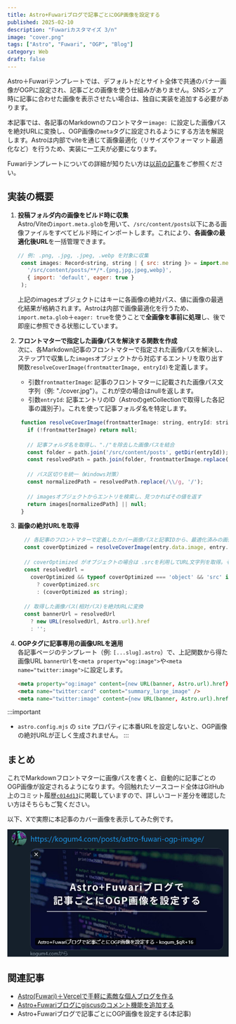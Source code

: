 ```yaml
---
title: Astro+Fuwariブログで記事ごとにOGP画像を設定する
published: 2025-02-10
description: "Fuwariカスタマイズ 3/n"
image: "cover.png"
tags: ["Astro", "Fuwari", "OGP", "Blog"]
category: Web
draft: false
---
```

Astro＋Fuwariテンプレートでは、デフォルトだとサイト全体で共通のバナー画像がOGPに設定され、記事ごとの画像を使う仕組みがありません。SNSシェア時に記事に合わせた画像を表示させたい場合は、独自に実装を追加する必要があります。

本記事では、各記事のMarkdownのフロントマター`image: `に設定した画像パスを絶対URLに変換し、OGP画像の`meta`タグに設定されるようにする方法を解説します。Astroは内部でviteを通じて画像最適化（リサイズやフォーマット最適化など）を行うため、実装に一工夫が必要になります。

Fuwariテンプレートについての詳細が知りたい方は[以前の記事](https://kogum4.com/posts/astro-fuwari-vercel-blog/)をご参照ください。

## 実装の概要
1. **投稿フォルダ内の画像をビルド時に収集**  
   Astro/Viteの`import.meta.glob`を用いて、`/src/content/posts`以下にある画像ファイルをすべてビルド時にインポートします。これにより、**各画像の最適化後URL**を一括管理できます。
   ```js
   // 例: .png, .jpg, .jpeg, .webp を対象に収集
    const images: Record<string, string | { src: string }> = import.meta.glob(
      '/src/content/posts/**/*.{png,jpg,jpeg,webp}', 
      { import: 'default', eager: true }
    );
   ```
   上記のimagesオブジェクトにはキーに各画像の絶対パス、値に画像の最適化結果が格納されます。Astroは内部で画像最適化を行うため、`import.meta.glob`＋`eager: true`を使うことで**全画像を事前に処理**し、後で即座に参照できる状態にしています。

2. **フロントマターで指定した画像パスを解決する関数を作成**  
次に、各Markdown記事のフロントマターで指定された画像パスを解決し、ステップ1で収集した`images`オブジェクトから対応するエントリを取り出す関数`resolveCoverImage(frontmatterImage, entryId)`を定義します​。
   - 引数`frontmatterImage`: 記事のフロントマターに記載された画像パス文字列（例: "./cover.jpg"）。これが空の場合はnullを返します。
   - 引数`entryId`: 記事エントリのID（AstroのgetCollectionで取得した各記事の識別子）。これを使って記事フォルダ名を特定します。
   ```js
    function resolveCoverImage(frontmatterImage: string, entryId: string) {
      if (!frontmatterImage) return null;

      // 記事フォルダ名を取得し、"./"を除去した画像パスを結合
      const folder = path.join('/src/content/posts', getDir(entryId));
      const resolvedPath = path.join(folder, frontmatterImage.replace(/^\.\/+/, ''));

      // パス区切りを統一（Windows対策）
      const normalizedPath = resolvedPath.replace(/\\/g, '/');

      // imagesオブジェクトからエントリを検索し、見つかればその値を返す
      return images[normalizedPath] || null;
    }
    ```
1. **画像の絶対URLを取得**  
    ```js
      // 各記事のフロントマターで定義したカバー画像パスと記事IDから、最適化済みの画像データを取得
      const coverOptimized = resolveCoverImage(entry.data.image, entry.id);

      // coverOptimized がオブジェクトの場合は .srcを利用してURL文字列を取得。そうでなければそのまま文字列として扱う
      const resolvedUrl =
        coverOptimized && typeof coverOptimized === 'object' && 'src' in coverOptimized
          ? coverOptimized.src
          : (coverOptimized as string);

      // 取得した画像パス(相対パス)を絶対URLに変換
      const bannerUrl = resolvedUrl
        ? new URL(resolvedUrl, Astro.url).href
        : '';

    ```

2. **OGPタグに記事専用の画像URLを適用**  
   各記事ページのテンプレート（例: `[...slug].astro`）で、上記関数から得た画像URL `bannerUrl`を`<meta property="og:image">`や`<meta name="twitter:image">`に設定します。

   ```html
   <meta property="og:image" content={new URL(banner, Astro.url).href} />
   <meta name="twitter:card" content="summary_large_image" />
   <meta name="twitter:image" content={new URL(banner, Astro.url).href} />
   ```

:::important
- `astro.config.mjs` の `site` プロパティに本番URLを設定しないと、OGP画像の絶対URLが正しく生成されません。
:::

## まとめ
これでMarkdownフロントマターに画像パスを書くと、自動的に記事ごとのOGP画像が設定されるようになります。今回触れたソースコード全体はGitHub上のコミット履歴​[`c014d13`](https://github.com/kogum4/fuwari-blog-test/commit/c014d1377deca48b418ddde8286efd96a35f3e9f)に掲載していますので、詳しいコード差分を確認したい方はそちらもご覧ください。

以下、Xで実際に本記事のカバー画像を表示してみた例です。

![Xでの実例](after.png)


## 関連記事
- [Astro(Fuwari)＋Vercelで手軽に素敵な個人ブログを作る](https://kogum4.com/posts/astro-fuwari-vercel-blog/)
- [Astro+Fuwariブログにgiscusのコメント機能を追加する](https://kogum4.com/posts/astro-fuwari-comment-giscus/)
- Astro+Fuwariブログで記事ごとにOGP画像を設定する(本記事)